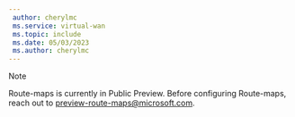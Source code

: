 ```yaml
---
 author: cherylmc
 ms.service: virtual-wan
 ms.topic: include
 ms.date: 05/03/2023
 ms.author: cherylmc
---
```


> [!NOTE]
> Route-maps is currently in Public Preview. Before configuring Route-maps, reach out to preview-route-maps@microsoft.com.
>
